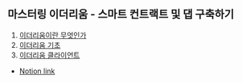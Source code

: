 ## 마스터링 이더리움 - 스마트 컨트랙트 및 댑 구축하기

1. [이더리움이란 무엇인가](https://github.com/kyh1126/TIL/blob/main/book/%EB%A7%88%EC%8A%A4%ED%84%B0%EB%A7%81_%EC%9D%B4%EB%8D%94%EB%A6%AC%EC%9B%80/1_%EC%9D%B4%EB%8D%94%EB%A6%AC%EC%9B%80%EC%9D%B4%EB%9E%80_%EB%AC%B4%EC%97%87%EC%9D%B8%EA%B0%80.md)
2. [이더리움 기초](https://github.com/kyh1126/TIL/blob/main/book/%EB%A7%88%EC%8A%A4%ED%84%B0%EB%A7%81_%EC%9D%B4%EB%8D%94%EB%A6%AC%EC%9B%80/2_%EC%9D%B4%EB%8D%94%EB%A6%AC%EC%9B%80_%EA%B8%B0%EC%B4%88.md)
3. [이더리움 클라이언트](https://github.com/kyh1126/TIL/blob/main/book/%EB%A7%88%EC%8A%A4%ED%84%B0%EB%A7%81_%EC%9D%B4%EB%8D%94%EB%A6%AC%EC%9B%80/3_%EC%9D%B4%EB%8D%94%EB%A6%AC%EC%9B%80_%ED%81%B4%EB%9D%BC%EC%9D%B4%EC%96%B8%ED%8A%B8.md)


- [Notion link](https://www.notion.so/bd536cd741794724bc34feccc38142ec)
